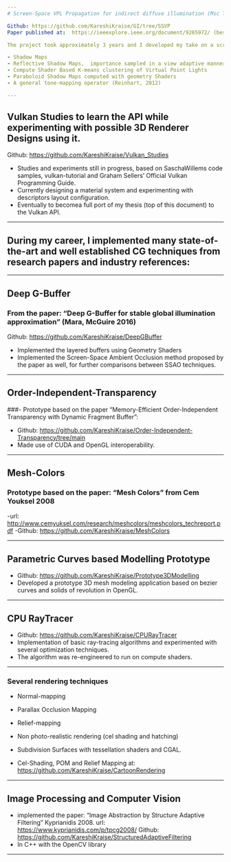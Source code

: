 ```yaml
---
# Screen-Space VPL Propagation for indirect diffuse illumination (Msc Thesis)

Github: https://github.com/KareshiKraise/GI/tree/SSVP
Paper published at:  https://ieeexplore.ieee.org/document/9265972/ (best paper award)

The project took approximately 3 years and I developed my take on a screen-space indirect lighting algorithm for diffuse inter-reflections.<br /> The project itself is composed of many different algorithms<br /> implemented from other famous papers and consists of multiple passes over the GPU rasterization pipeline.

- Shadow Maps 
- Reflective Shadow Maps,  importance sampled in a view adaptive manner based on Ritschel, 2009 
- Compute Shader Based K-means clustering of Virtual Point Lights
- Paraboloid Shadow Maps computed with geometry Shaders
- A general tone-mapping operator (Reinhart, 2012)

---
```


## Vulkan Studies to learn the API while experimenting with possible 3D Renderer Designs using it.

Github: https://github.com/KareshiKraise/Vulkan_Studies
- Studies and experiments still in progress, based on SaschaWillems code samples, vulkan-tutorial and Graham Sellers’ Official Vulkan Programming Guide.
- Currently designing a material system and experimenting with descriptors layout configuration.
- Eventually to becomea full port of my thesis (top of this document) to the Vulkan API.

---

## During my career, I implemented many state-of-the-art and well established CG techniques from research papers and industry references:

---

## Deep G-Buffer

### From the paper: “Deep G-Buffer for stable global illumination approximation” (Mara, McGuire 2016)

Github: https://github.com/KareshiKraise/DeepGBuffer

- Implemented the layered buffers using Geometry Shaders
- Implemented the Screen-Space Ambient Occlusion method proposed by the paper as well, for further comparisons between SSAO techniques.

---

## Order-Independent-Transparency

###- Prototype based on the paper “Memory-Efficient Order-Independent Transparency with Dynamic Fragment Buffer”:

- Github: https://github.com/KareshiKraise/Order-Independent-Transparency/tree/main
- Made use of CUDA and OpenGL interoperability.

---

## Mesh-Colors
### Prototype based on the paper: “Mesh Colors” from Cem Youksel 2008

-url: http://www.cemyuksel.com/research/meshcolors/meshcolors_techreport.pdf
-Github: https://github.com/KareshiKraise/MeshColors

---

## Parametric Curves based Modelling Prototype

- Github: https://github.com/KareshiKraise/Prototype3DModelling
- Developed a prototype 3D mesh modeling application based on bezier curves and solids of revolution in OpenGL.

---

## CPU RayTracer
 - Github: https://github.com/KareshiKraise/CPURayTracer
- Implementation of basic ray-tracing algorithms and experimented with several optimization techniques.
- The algorithm was re-engineered to run on compute shaders.

---

### Several rendering techniques 

- Normal-mapping
-  Parallax Occlusion Mapping 
-  Relief-mapping
-  Non photo-realistic rendering (cel shading and hatching) 
-  Subdivision Surfaces with tessellation shaders and CGAL.

-  Cel-Shading, POM and Relief Mapping at:
https://github.com/KareshiKraise/CartoonRendering

---

## Image Processing and Computer Vision

- implemented the paper:  “Image Abstraction by Structure Adaptive Filtering” Kyprianidis 2008.
url: https://www.kyprianidis.com/p/tpcg2008/
Github: https://github.com/KareshiKraise/StructuredAdaptiveFiltering
- In C++ with the OpenCV library

---





